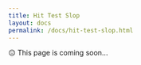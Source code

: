 ```yaml
---
title: Hit Test Slop
layout: docs
permalink: /docs/hit-test-slop.html
---
```


<div class = "warning">😑 This page is coming soon...</div>